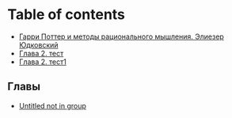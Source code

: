 # Table of contents

* [Гарри Поттер и методы рационального мышления. Элиезер Юдковский](README.md)
* [Глава 2. тест](2.md)
* [Глава 2. тест1](readme-1.md)

## Главы <a id="chapters"></a>

* [Untitled not in group](chapters/untitled.md)

